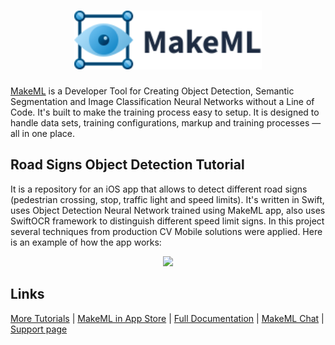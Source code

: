 <h1 align="center">
<img src="images/logo_vector.svg" width=300px href="https://makeml.app?from=github_road_signs" alt="Object Detection, Semantic Segmentation and Image Classification MakeML">
</h1>

[MakeML](https://makeml.app?from=github_road_signs) is a Developer Tool for Creating Object Detection, Semantic Segmentation and Image Classification Neural Networks without a Line of Code. It's built to make the training process easy to setup. It is designed to handle data sets, training configurations, markup and training processes — all in one place.

## Road Signs Object Detection Tutorial
It is a repository for an iOS app that allows to detect different road signs (pedestrian crossing, stop, traffic light and speed limits). It's written in Swift, uses Object Detection Neural Network trained using MakeML app, also uses SwiftOCR framework to distinguish different speed limit signs.
In this project several techniques from production CV Mobile solutions were applied. Here is an example of how the app works:

<div align="center" height="30%">
<img src="images/road_signs.gif">
</div>

## Links

[More Tutorials](https://makeml.app/tutorials?from=github_road_signs) | [MakeML in App Store](https://apps.apple.com/us/app/makeml/id1469520792?mt=12) | [Full Documentation](https://makeml.app/docs/doc1?from=github_still_image_object_detection) | [MakeML Chat](https://discordapp.com/invite/vgcG3Su) | [Support page](https://makeml.app/support?from=github_still_image_object_detection)
